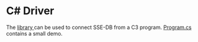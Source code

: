 # C# Driver

The <a href="https://github.com/mhasan08/sse-db/tree/master/c%23/dll"> library </a> can be used to connect SSE-DB from a C3 program. 
<a href="https://github.com/mhasan08/sse-db/blob/master/c%23/Program.cs">Program.cs</a> contains a small demo. 

